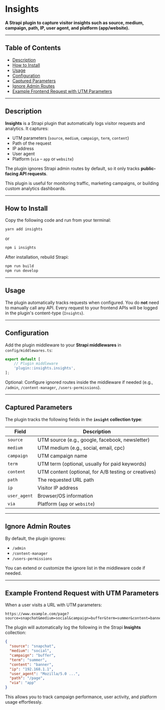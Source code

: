 # Insights

**A Strapi plugin to capture visitor insights such as source, medium, campaign, path, IP, user agent, and platform (app/website).**

---

## Table of Contents

- [Description](#description)  
- [How to Install](#how-to-install)  
- [Usage](#usage)  
- [Configuration](#configuration)  
- [Captured Parameters](#captured-parameters)  
- [Ignore Admin Routes](#ignore-admin-routes)  
- [Example Frontend Request with UTM Parameters](#example-frontend-request-with-utm-parameters)

---

## Description

**Insights** is a Strapi plugin that automatically logs visitor requests and analytics. It captures:

- UTM parameters (`source`, `medium`, `campaign`, `term`, `content`)  
- Path of the request  
- IP address  
- User agent  
- Platform (`via` – `app` or `website`)  

The plugin ignores Strapi admin routes by default, so it only tracks **public-facing API requests**.

This plugin is useful for monitoring traffic, marketing campaigns, or building custom analytics dashboards.

---

## How to Install

Copy the following code and run from your terminal:

```bash
yarn add insights
```

or

```bash
npm i insights
```

After installation, rebuild Strapi:

```bash
npm run build
npm run develop
```

---

## Usage

The plugin automatically tracks requests when configured. You do **not** need to manually call any API. Every request to your frontend APIs will be logged in the plugin's content-type (`Insights`).

---

## Configuration

Add the plugin middleware to your **Strapi middlewares** in `config/middlewares.ts`:

```ts
export default [
    // Plugin middleware
    'plugin::insights.insights',
];
```

Optional: Configure ignored routes inside the middleware if needed (e.g., `/admin`, `/content-manager`, `/users-permissions`).  

---

## Captured Parameters

The plugin tracks the following fields in the **`insight` collection type**:

| Field       | Description                                            |
|------------|--------------------------------------------------------|
| `source`   | UTM source (e.g., google, facebook, newsletter)       |
| `medium`   | UTM medium (e.g., social, email, cpc)                |
| `campaign` | UTM campaign name                                      |
| `term`     | UTM term (optional, usually for paid keywords)        |
| `content`  | UTM content (optional, for A/B testing or creatives)  |
| `path`     | The requested URL path                                  |
| `ip`       | Visitor IP address                                     |
| `user_agent` | Browser/OS information                               |
| `via`      | Platform (`app` or `website`)                          |

---

## Ignore Admin Routes

By default, the plugin ignores:

- `/admin`  
- `/content-manager`  
- `/users-permissions`  

You can extend or customize the ignore list in the middleware code if needed.

---

## Example Frontend Request with UTM Parameters

When a user visits a URL with UTM parameters:

```
https://www.example.com/page?source=snapchat&medium=social&campaign=buffer&term=summer&content=banner&via=app
```

The plugin will automatically log the following in the Strapi **Insights** collection:

```json
{
  "source": "snapchat",
  "medium": "social",
  "campaign": "buffer",
  "term": "summer",
  "content": "banner",
  "ip": "192.168.1.1",
  "user_agent": "Mozilla/5.0 ...",
  "path": "/page",
  "via": "app"
}
```

This allows you to track campaign performance, user activity, and platform usage effortlessly.
